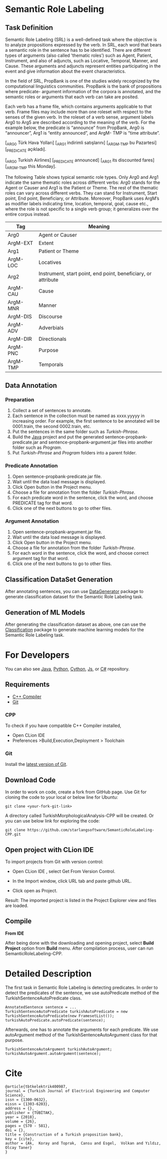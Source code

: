 # Semantic Role Labeling

## Task Definition

Semantic Role Labeling (SRL) is a well-defined task where the objective is to analyze propositions expressed by the verb. In SRL, each word that bears a semantic role in the sentence has to be identified. There are different types of arguments (also called ’thematic roles’) such as Agent, Patient, Instrument, and also of adjuncts, such as Locative, Temporal, Manner, and Cause. These arguments and adjuncts represent entities participating in the event and give information about the event characteristics.

In the field of SRL, PropBank is one of the studies widely recognized by the computational linguistics communities. PropBank is the bank of propositions where predicate- argument information of the corpora is annotated, and the semantic roles or arguments that each verb can take are posited.

Each verb has a frame file, which contains arguments applicable to that verb. Frame files may include more than one roleset with respect to the senses of the given verb. In the roleset of a verb sense, argument labels Arg0 to Arg5 are described according to the meaning of the verb. For the example below, the predicate is “announce” from PropBank, Arg0 is “announcer”, Arg1 is “entity announced”, and ArgM- TMP is “time attribute”.

[<sub>ARG0</sub> Türk Hava Yolları] [<sub>ARG1</sub> indirimli satışlarını] [<sub>ARGM-TMP</sub> bu Pazartesi] [<sub>PREDICATE</sub> açıkladı].

[<sub>ARG0</sub> Turkish Airlines] [<sub>PREDICATE</sub> announced] [<sub>ARG1</sub> its discounted fares] [<sub>ARGM-TMP</sub> this Monday].

The following Table shows typical semantic role types. Only Arg0 and Arg1 indicate the same thematic roles across different verbs: Arg0 stands for the Agent or Causer and Arg1 is the Patient or Theme. The rest of the thematic roles can vary across different verbs. They can stand for Instrument, Start point, End point, Beneficiary, or Attribute. Moreover, PropBank uses ArgM’s as modifier labels indicating time, location, temporal, goal, cause etc., where the role is not specific to a single verb group; it generalizes over the entire corpus instead.

|Tag|Meaning|
|---|---|
|Arg0|Agent or Causer|
|ArgM-EXT|Extent|
|Arg1|Patient or Theme|
|ArgM-LOC|Locatives|
|Arg2|Instrument, start point, end point, beneficiary, or attribute|
|ArgM-CAU|Cause|
|ArgM-MNR|Manner|
|ArgM-DIS|Discourse|
|ArgM-ADV|Adverbials|
|ArgM-DIR|Directionals|
|ArgM-PNC|Purpose|
|ArgM-TMP|Temporals|

## Data Annotation

### Preparation

1. Collect a set of sentences to annotate. 
2. Each sentence in the collection must be named as xxxx.yyyyy in increasing order. For example, the first sentence to be annotated will be 0001.train, the second 0002.train, etc.
3. Put the sentences in the same folder such as *Turkish-Phrase*.
4. Build the [Java](https://github.com/starlangsoftware/SemanticRoleLabeling) project and put the generated sentence-propbank-predicate.jar and sentence-propbank-argument.jar files into another folder such as *Program*.
5. Put *Turkish-Phrase* and *Program* folders into a parent folder.

### Predicate Annotation

1. Open sentence-propbank-predicate.jar file.
2. Wait until the data load message is displayed.
3. Click Open button in the Project menu.
4. Choose a file for annotation from the folder *Turkish-Phrase*.  
5. For each predicate word in the sentence, click the word, and choose PREDICATE tag for that word.
6. Click one of the next buttons to go to other files.

### Argument Annotation

1. Open sentence-propbank-argument.jar file.
2. Wait until the data load message is displayed.
3. Click Open button in the Project menu.
4. Choose a file for annotation from the folder *Turkish-Phrase*.  
5. For each word in the sentence, click the word, and choose correct argument tag for that word.
6. Click one of the next buttons to go to other files.

## Classification DataSet Generation

After annotating sentences, you can use [DataGenerator](https://github.com/starlangsoftware/DataGenerator-CPP) package to generate classification dataset for the Semantic Role Labeling task.

## Generation of ML Models

After generating the classification dataset as above, one can use the [Classification](https://github.com/starlangsoftware/Classification-CPP) package to generate machine learning models for the Semantic Role Labeling task.

For Developers
============

You can also see [Java](https://github.com/starlangsoftware/SemanticRoleLabeling), [Python](https://github.com/starlangsoftware/SemanticRoleLabeling-Py), [Cython](https://github.com/starlangsoftware/SemanticRoleLabeling-Cy), [Js](https://github.com/starlangsoftware/SemanticRoleLabeling-Js), or [C#](https://github.com/starlangsoftware/SemanticRoleLabeling-CS) repository.

## Requirements

* [C++ Compiler](#cpp)
* [Git](#git)


### CPP
To check if you have compatible C++ Compiler installed,
* Open CLion IDE 
* Preferences >Build,Execution,Deployment > Toolchain  

### Git

Install the [latest version of Git](https://git-scm.com/book/en/v2/Getting-Started-Installing-Git).

## Download Code

In order to work on code, create a fork from GitHub page. 
Use Git for cloning the code to your local or below line for Ubuntu:

	git clone <your-fork-git-link>

A directory called TurkishMorphologicalAnalysis-CPP will be created. Or you can use below link for exploring the code:

	git clone https://github.com/starlangsoftware/SemanticRoleLabeling-CPP.git

## Open project with CLion IDE

To import projects from Git with version control:

* Open CLion IDE , select Get From Version Control.

* In the Import window, click URL tab and paste github URL.

* Click open as Project.

Result: The imported project is listed in the Project Explorer view and files are loaded.


## Compile

**From IDE**

After being done with the downloading and opening project, select **Build Project** option from **Build** menu. After compilation process, user can run SemanticRoleLabeling-CPP.

Detailed Description
============

The first task in Semantic Role Labeling is detecting predicates. In order to detect the predicates of the sentence, we use autoPredicate method of the TurkishSentenceAutoPredicate class.

	AnnotatedSentence sentence = ...
	TurkishSentenceAutoPredicate turkishAutoPredicate = new TurkishSentenceAutoPredicate(new FramesetList());
	turkishAutoPredicate.autoPredicate(sentence);
	
Afterwards, one has to annotate the arguments for each predicate. We use autoArgument method of the TurkishSentenceAutoArgument class for that purpose.

	TurkishSentenceAutoArgument turkishAutoArgument;
	turkishAutoArgument.autoArgument(sentence);


# Cite

	@article{tbtkelektrik400987,
	journal = {Turkish Journal of Electrical Engineering and Computer Science},
	issn = {1300-0632},
	eissn = {1303-6203},
	address = {},
	publisher = {TÜBİTAK},
	year = {2018},
	volume = {26},
	pages = {570 - 581},
	doi = {},
	title = {Construction of a Turkish proposition bank},
	key = {cite},
	author = {Ak,  Koray and Toprak,  Cansu and Esgel,  Volkan and Yıldız,  Olcay Taner}
	}
